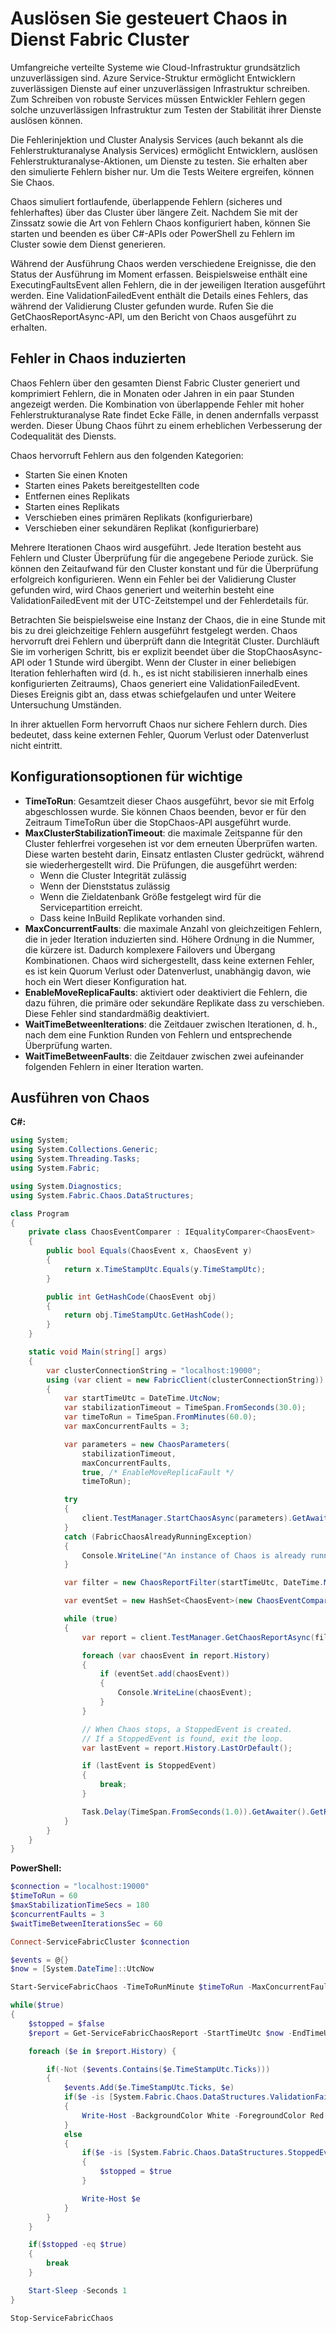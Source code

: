 <properties
   pageTitle="Auslösen von Chaos in Dienst Fabric Zuordnungseinheiten | Microsoft Azure"
   description="Verwenden von Fehlerinjektion und Cluster Analysis Service-APIs Chaos im Cluster verwalten."
   services="service-fabric"
   documentationCenter=".net"
   authors="motanv"
   manager="rsinha"
   editor="toddabel"/>

<tags
   ms.service="service-fabric"
   ms.devlang="dotnet"
   ms.topic="article"
   ms.tgt_pltfrm="NA"
   ms.workload="NA"
   ms.date="09/19/2016"
   ms.author="motanv"/>

# <a name="induce-controlled-chaos-in-service-fabric-clusters"></a>Auslösen Sie gesteuert Chaos in Dienst Fabric Cluster
Umfangreiche verteilte Systeme wie Cloud-Infrastruktur grundsätzlich unzuverlässigen sind. Azure Service-Struktur ermöglicht Entwicklern zuverlässigen Dienste auf einer unzuverlässigen Infrastruktur schreiben. Zum Schreiben von robuste Services müssen Entwickler Fehlern gegen solche unzuverlässigen Infrastruktur zum Testen der Stabilität ihrer Dienste auslösen können.

Die Fehlerinjektion und Cluster Analysis Services (auch bekannt als die Fehlerstrukturanalyse Analysis Services) ermöglicht Entwicklern, auslösen Fehlerstrukturanalyse-Aktionen, um Dienste zu testen. Sie erhalten aber den simulierte Fehlern bisher nur. Um die Tests Weitere ergreifen, können Sie Chaos.

Chaos simuliert fortlaufende, überlappende Fehlern (sicheres und fehlerhaftes) über das Cluster über längere Zeit. Nachdem Sie mit der Zinssatz sowie die Art von Fehlern Chaos konfiguriert haben, können Sie starten und beenden es über C#-APIs oder PowerShell zu Fehlern im Cluster sowie dem Dienst generieren.

Während der Ausführung Chaos werden verschiedene Ereignisse, die den Status der Ausführung im Moment erfassen. Beispielsweise enthält eine ExecutingFaultsEvent allen Fehlern, die in der jeweiligen Iteration ausgeführt werden. Eine ValidationFailedEvent enthält die Details eines Fehlers, das während der Validierung Cluster gefunden wurde. Rufen Sie die GetChaosReportAsync-API, um den Bericht von Chaos ausgeführt zu erhalten.

## <a name="faults-induced-in-chaos"></a>Fehler in Chaos induzierten
Chaos Fehlern über den gesamten Dienst Fabric Cluster generiert und komprimiert Fehlern, die in Monaten oder Jahren in ein paar Stunden angezeigt werden. Die Kombination von überlappende Fehler mit hoher Fehlerstrukturanalyse Rate findet Ecke Fälle, in denen andernfalls verpasst werden. Dieser Übung Chaos führt zu einem erheblichen Verbesserung der Codequalität des Diensts.

Chaos hervorruft Fehlern aus den folgenden Kategorien:

 - Starten Sie einen Knoten
 - Starten eines Pakets bereitgestellten code
 - Entfernen eines Replikats
 - Starten eines Replikats
 - Verschieben eines primären Replikats (konfigurierbare)
 - Verschieben einer sekundären Replikat (konfigurierbare)

Mehrere Iterationen Chaos wird ausgeführt. Jede Iteration besteht aus Fehlern und Cluster Überprüfung für die angegebene Periode zurück. Sie können den Zeitaufwand für den Cluster konstant und für die Überprüfung erfolgreich konfigurieren. Wenn ein Fehler bei der Validierung Cluster gefunden wird, wird Chaos generiert und weiterhin besteht eine ValidationFailedEvent mit der UTC-Zeitstempel und der Fehlerdetails für.

Betrachten Sie beispielsweise eine Instanz der Chaos, die in eine Stunde mit bis zu drei gleichzeitige Fehlern ausgeführt festgelegt werden. Chaos hervorruft drei Fehlern und überprüft dann die Integrität Cluster. Durchläuft Sie im vorherigen Schritt, bis er explizit beendet über die StopChaosAsync-API oder 1 Stunde wird übergibt. Wenn der Cluster in einer beliebigen Iteration fehlerhaften wird (d. h., es ist nicht stabilisieren innerhalb eines konfigurierten Zeitraums), Chaos generiert eine ValidationFailedEvent. Dieses Ereignis gibt an, dass etwas schiefgelaufen und unter Weitere Untersuchung Umständen.

In ihrer aktuellen Form hervorruft Chaos nur sichere Fehlern durch. Dies bedeutet, dass keine externen Fehler, Quorum Verlust oder Datenverlust nicht eintritt.

## <a name="important-configuration-options"></a>Konfigurationsoptionen für wichtige
 - **TimeToRun**: Gesamtzeit dieser Chaos ausgeführt, bevor sie mit Erfolg abgeschlossen wurde. Sie können Chaos beenden, bevor er für den Zeitraum TimeToRun über die StopChaos-API ausgeführt wurde.
 - **MaxClusterStabilizationTimeout**: die maximale Zeitspanne für den Cluster fehlerfrei vorgesehen ist vor dem erneuten Überprüfen warten. Diese warten besteht darin, Einsatz entlasten Cluster gedrückt, während sie wiederhergestellt wird. Die Prüfungen, die ausgeführt werden:
    - Wenn die Cluster Integrität zulässig
    - Wenn der Dienststatus zulässig
    - Wenn die Zieldatenbank Größe festgelegt wird für die Servicepartition erreicht.
    - Dass keine InBuild Replikate vorhanden sind.
 - **MaxConcurrentFaults**: die maximale Anzahl von gleichzeitigen Fehlern, die in jeder Iteration induzierten sind. Höhere Ordnung in die Nummer, die kürzere ist. Dadurch komplexere Failovers und Übergang Kombinationen. Chaos wird sichergestellt, dass keine externen Fehler, es ist kein Quorum Verlust oder Datenverlust, unabhängig davon, wie hoch ein Wert dieser Konfiguration hat.
 - **EnableMoveReplicaFaults**: aktiviert oder deaktiviert die Fehlern, die dazu führen, die primäre oder sekundäre Replikate dass zu verschieben. Diese Fehler sind standardmäßig deaktiviert.
 - **WaitTimeBetweenIterations**: die Zeitdauer zwischen Iterationen, d. h., nach dem eine Funktion Runden von Fehlern und entsprechende Überprüfung warten.
 - **WaitTimeBetweenFaults**: die Zeitdauer zwischen zwei aufeinander folgenden Fehlern in einer Iteration warten.

## <a name="how-to-run-chaos"></a>Ausführen von Chaos
**C#:**

```csharp
using System;
using System.Collections.Generic;
using System.Threading.Tasks;
using System.Fabric;

using System.Diagnostics;
using System.Fabric.Chaos.DataStructures;

class Program
{
    private class ChaosEventComparer : IEqualityComparer<ChaosEvent>
    {
        public bool Equals(ChaosEvent x, ChaosEvent y)
        {
            return x.TimeStampUtc.Equals(y.TimeStampUtc);
        }

        public int GetHashCode(ChaosEvent obj)
        {
            return obj.TimeStampUtc.GetHashCode();
        }
    }

    static void Main(string[] args)
    {
        var clusterConnectionString = "localhost:19000";
        using (var client = new FabricClient(clusterConnectionString))
        {
            var startTimeUtc = DateTime.UtcNow;
            var stabilizationTimeout = TimeSpan.FromSeconds(30.0);
            var timeToRun = TimeSpan.FromMinutes(60.0);
            var maxConcurrentFaults = 3;

            var parameters = new ChaosParameters(
                stabilizationTimeout,
                maxConcurrentFaults,
                true, /* EnableMoveReplicaFault */
                timeToRun);

            try
            {
                client.TestManager.StartChaosAsync(parameters).GetAwaiter().GetResult();
            }
            catch (FabricChaosAlreadyRunningException)
            {
                Console.WriteLine("An instance of Chaos is already running in the cluster.");
            }

            var filter = new ChaosReportFilter(startTimeUtc, DateTime.MaxValue);

            var eventSet = new HashSet<ChaosEvent>(new ChaosEventComparer());

            while (true)
            {
                var report = client.TestManager.GetChaosReportAsync(filter).GetAwaiter().GetResult();

                foreach (var chaosEvent in report.History)
                {
                    if (eventSet.add(chaosEvent))
                    {
                        Console.WriteLine(chaosEvent);
                    }
                }

                // When Chaos stops, a StoppedEvent is created.
                // If a StoppedEvent is found, exit the loop.
                var lastEvent = report.History.LastOrDefault();

                if (lastEvent is StoppedEvent)
                {
                    break;
                }

                Task.Delay(TimeSpan.FromSeconds(1.0)).GetAwaiter().GetResult();
            }
        }
    }
}
```
**PowerShell:**

```powershell
$connection = "localhost:19000"
$timeToRun = 60
$maxStabilizationTimeSecs = 180
$concurrentFaults = 3
$waitTimeBetweenIterationsSec = 60

Connect-ServiceFabricCluster $connection

$events = @{}
$now = [System.DateTime]::UtcNow

Start-ServiceFabricChaos -TimeToRunMinute $timeToRun -MaxConcurrentFaults $concurrentFaults -MaxClusterStabilizationTimeoutSec $maxStabilizationTimeSecs -EnableMoveReplicaFaults -WaitTimeBetweenIterationsSec $waitTimeBetweenIterationsSec

while($true)
{
    $stopped = $false
    $report = Get-ServiceFabricChaosReport -StartTimeUtc $now -EndTimeUtc ([System.DateTime]::MaxValue)

    foreach ($e in $report.History) {

        if(-Not ($events.Contains($e.TimeStampUtc.Ticks)))
        {
            $events.Add($e.TimeStampUtc.Ticks, $e)
            if($e -is [System.Fabric.Chaos.DataStructures.ValidationFailedEvent])
            {
                Write-Host -BackgroundColor White -ForegroundColor Red $e
            }
            else
            {
                if($e -is [System.Fabric.Chaos.DataStructures.StoppedEvent])
                {
                    $stopped = $true
                }

                Write-Host $e
            }
        }
    }

    if($stopped -eq $true)
    {
        break
    }

    Start-Sleep -Seconds 1
}

Stop-ServiceFabricChaos
```
